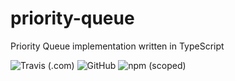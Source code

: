 # priority-queue

Priority Queue implementation written in TypeScript

![Travis (.com)](https://img.shields.io/travis/com/kei-g/priority-queue?style=plastic)
![GitHub](https://img.shields.io/github/license/kei-g/priority-queue?style=plastic)
![npm (scoped)](https://img.shields.io/npm/v/@kei-g/priority-queue?style=plastic)
